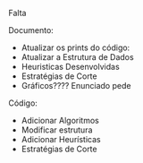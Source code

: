 Falta

Documento:
- Atualizar os prints do código:
- Atualizar a Estrutura de Dados
- Heuristicas Desenvolvidas
- Estratégias de Corte
- Gráficos???? Enunciado pede

Código:
- Adicionar Algoritmos 
- Modificar estrutura
- Adicionar Heurísticas
- Estratégias de Corte
